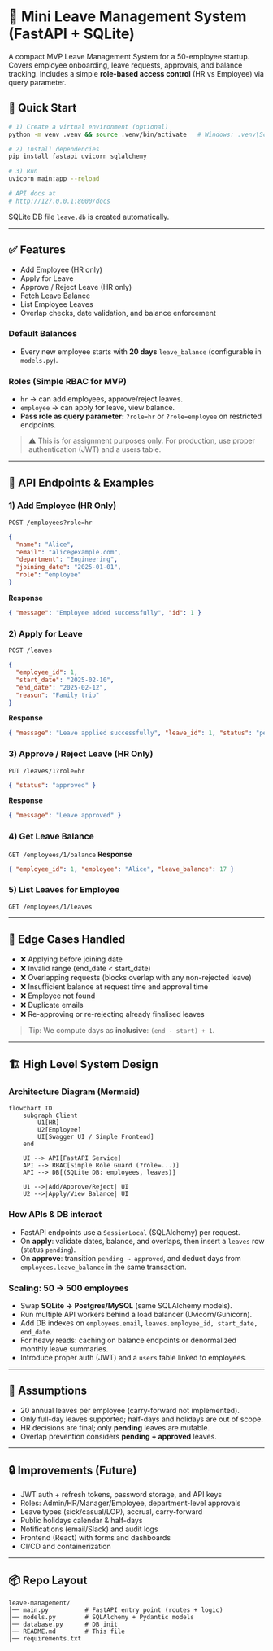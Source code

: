 # 📝 Mini Leave Management System (FastAPI + SQLite)

A compact MVP Leave Management System for a 50-employee startup. Covers employee onboarding, leave requests, approvals, and balance tracking. Includes a simple **role-based access control** (HR vs Employee) via query parameter.

## 🚀 Quick Start

```bash
# 1) Create a virtual environment (optional)
python -m venv .venv && source .venv/bin/activate   # Windows: .venv\Scripts\activate

# 2) Install dependencies
pip install fastapi uvicorn sqlalchemy

# 3) Run
uvicorn main:app --reload

# API docs at
# http://127.0.0.1:8000/docs
```

SQLite DB file `leave.db` is created automatically.

---

## ✅ Features
- Add Employee (HR only)
- Apply for Leave
- Approve / Reject Leave (HR only)
- Fetch Leave Balance
- List Employee Leaves
- Overlap checks, date validation, and balance enforcement

### Default Balances
- Every new employee starts with **20 days** `leave_balance` (configurable in `models.py`).

### Roles (Simple RBAC for MVP)
- `hr` → can add employees, approve/reject leaves.
- `employee` → can apply for leave, view balance.
- **Pass role as query parameter:** `?role=hr` or `?role=employee` on restricted endpoints.

> ⚠️ This is for assignment purposes only. For production, use proper authentication (JWT) and a users table.

---

## 🧪 API Endpoints & Examples

### 1) Add Employee (HR Only)
`POST /employees?role=hr`
```json
{
  "name": "Alice",
  "email": "alice@example.com",
  "department": "Engineering",
  "joining_date": "2025-01-01",
  "role": "employee"
}
```
**Response**
```json
{ "message": "Employee added successfully", "id": 1 }
```

### 2) Apply for Leave
`POST /leaves`
```json
{
  "employee_id": 1,
  "start_date": "2025-02-10",
  "end_date": "2025-02-12",
  "reason": "Family trip"
}
```
**Response**
```json
{ "message": "Leave applied successfully", "leave_id": 1, "status": "pending" }
```

### 3) Approve / Reject Leave (HR Only)
`PUT /leaves/1?role=hr`
```json
{ "status": "approved" }
```
**Response**
```json
{ "message": "Leave approved" }
```

### 4) Get Leave Balance
`GET /employees/1/balance`
**Response**
```json
{ "employee_id": 1, "employee": "Alice", "leave_balance": 17 }
```

### 5) List Leaves for Employee
`GET /employees/1/leaves`

---

## 🧠 Edge Cases Handled
- ❌ Applying before joining date
- ❌ Invalid range (end_date < start_date)
- ❌ Overlapping requests (blocks overlap with any non-rejected leave)
- ❌ Insufficient balance at request time and approval time
- ❌ Employee not found
- ❌ Duplicate emails
- ❌ Re-approving or re-rejecting already finalised leaves

> Tip: We compute days as **inclusive**: `(end - start) + 1`.

---

## 🏗️ High Level System Design

### Architecture Diagram (Mermaid)
```mermaid
flowchart TD
    subgraph Client
        U1[HR]
        U2[Employee]
        UI[Swagger UI / Simple Frontend]
    end

    UI --> API[FastAPI Service]
    API --> RBAC[Simple Role Guard (?role=...)]
    API --> DB[(SQLite DB: employees, leaves)]

    U1 -->|Add/Approve/Reject| UI
    U2 -->|Apply/View Balance| UI
```

### How APIs & DB interact
- FastAPI endpoints use a `SessionLocal` (SQLAlchemy) per request.
- On **apply**: validate dates, balance, and overlaps, then insert a `leaves` row (status `pending`).
- On **approve**: transition `pending → approved`, and deduct days from `employees.leave_balance` in the same transaction.

### Scaling: 50 → 500 employees
- Swap **SQLite → Postgres/MySQL** (same SQLAlchemy models).
- Run multiple API workers behind a load balancer (Uvicorn/Gunicorn).
- Add DB indexes on `employees.email`, `leaves.employee_id, start_date, end_date`.
- For heavy reads: caching on balance endpoints or denormalized monthly leave summaries.
- Introduce proper auth (JWT) and a `users` table linked to employees.

---

## 🧩 Assumptions
- 20 annual leaves per employee (carry-forward not implemented).
- Only full-day leaves supported; half-days and holidays are out of scope.
- HR decisions are final; only **pending** leaves are mutable.
- Overlap prevention considers **pending + approved** leaves.

---

## 🔒 Improvements (Future)
- JWT auth + refresh tokens, password storage, and API keys
- Roles: Admin/HR/Manager/Employee, department-level approvals
- Leave types (sick/casual/LOP), accrual, carry-forward
- Public holidays calendar & half-days
- Notifications (email/Slack) and audit logs
- Frontend (React) with forms and dashboards
- CI/CD and containerization

---



## 📦 Repo Layout
```
leave-management/
│── main.py          # FastAPI entry point (routes + logic)
│── models.py        # SQLAlchemy + Pydantic models
│── database.py      # DB init
│── README.md        # This file
│── requirements.txt
```
